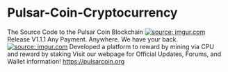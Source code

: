# Pulsar-Coin-Cryptocurrency
The Source Code to the Pulsar Coin Blockchain
<a href="https://imgur.com/7PQvRXL"><img src="https://i.imgur.com/7PQvRXL.png" title="source: imgur.com" /></a>
Release V1.1.1
Any Payment. Anywhere. We have your back.
<a href="https://imgur.com/WW2vLYd"><img src="https://i.imgur.com/WW2vLYd.gif" title="source: imgur.com" /></a>
Developed a platform to reward by mining via CPU and reward by staking
Visit our webpage for Official Updates, Forums, and Wallet information! https://pulsarcoin.org
